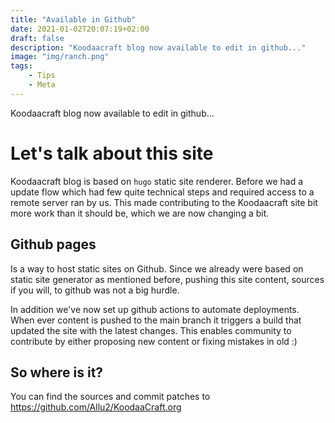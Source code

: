 ```yaml
---
title: "Available in Github"
date: 2021-01-02T20:07:19+02:00
draft: false
description: "Koodaacraft blog now available to edit in github..."
image: "img/ranch.png"
tags:
    - Tips
    - Meta
---
```

Koodaacraft blog now available to edit in github...
<!--more-->

# Let's talk about this site

Koodaacraft blog is based on `hugo` static site renderer.
Before we had a update flow which had few quite technical steps and required access to a remote server ran by us.
This made contributing to the Koodaacraft site bit more work than it should be, which we are now changing a bit.

## Github pages

Is a way to host static sites on Github. Since we already were based on static site generator as mentioned before,
pushing this site content, sources if you will, to github was not a big hurdle.

In addition we've now set up github actions to automate deployments. When ever content is pushed to the main branch
it triggers a build that updated the site with the latest changes. This enables community to contribute by
either proposing new content or fixing mistakes in old :) 

## So where is it?

You can find the sources and commit patches to https://github.com/Allu2/KoodaaCraft.org
